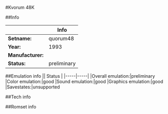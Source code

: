 #Kvorum 48K

##Info

||Info|
|-----|-----|
|**Setname:**|quorum48
|**Year:**|1993
|**Manufacturer:**|<unknown>
|**Status:**|preliminary

##Emulation info
|| Status |
|-----|-----|
|Overall emulation:|preliminary
|Color emulation:|good
|Sound emulation:|good
|Graphics emulation:|good
|Savestates:|unsupported

##Tech info

##Romset info

<!--- START OF EDITED COMMENT DO NOT TOUCH TEXT ABOVE-->
